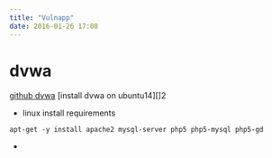 ```yaml
---
title: "Vulnapp"
date: 2016-01-26 17:08
---
```


# dvwa

[github dvwa][1]
[install dvwa on ubuntu14][]2

[1]: https://github.com/RandomStorm/DVWA
[2]: http://hackthistv.com/blog/how-to-install-dvwa-on-ubuntu-server-14-04/

* linux install requirements

```
apt-get -y install apache2 mysql-server php5 php5-mysql php5-gd
```

* 